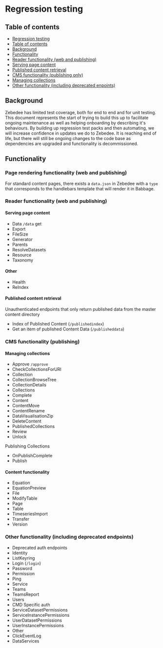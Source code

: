 # Regression testing

## Table of contents

<!-- TOC -->
* [Regression testing](#regression-testing)
 * [Table of contents](#table-of-contents)
 * [Background](#background)
 * [Functionality](#functionality)
  * [Reader functionality (web and publishing)](#reader-functionality-web-and-publishing)
   * [Serving page content](#serving-page-content)
   * [Published content retrieval](#published-content-retrieval)
  * [CMS functionality (publishing only)](#cms-functionality-publishing-only)
   * [Managing collections](#managing-collections)
  * [Other functionality (including deprecated enpoints)](#other-functionality-including-deprecated-enpoints)
<!-- TOC -->

## Background

Zebedee has limited test coverage, both for end to end and for unit testing. This document represents the start of
trying to build this up to facilitate ongoing maintenance as well as helping onboarding by describing it's behaviours.
By building up regression test packs and then automating, we will increase confidence in updates we do to Zebedee. It is
reaching end of life, but there will still be ongoing changes to the code base as dependencies are upgraded and
functionality is decommissioned.

## Functionality

### Page rendering functionality (web and publishing)
For standard content pages, there exists a `data.json` in Zebedee with a `type` that corresponds to the handlebars
template that will render it in Babbage.


### Reader functionality (web and publishing)

#### Serving page content

- Data `/data` get
- Export
- FileSize
- Generator
- Parents
- ResolveDatasets
- Resource
- Taxonomy

#### Other

- Health
- ReIndex

#### Published content retrieval

Unauthenticated endpoints that only return published data from the master content directory

- Index of Published Content (`/publishedindex`)
- Get an item of published Content Data (`/publisheddata`)


### CMS functionality (publishing)

#### Managing collections

- Approve `/approve`
- CheckCollectionsForURI
- Collection
- CollectionBrowseTree
- CollectionDetails
- Collections
- Complete
- Content
- ContentMove
- ContentRename
- DataVisualisationZip
- DeleteContent
- PublishedCollections
- Review
- Unlock

Publishing Collections

- OnPublishComplete
- Publish


#### Content functionality

- Equation
- EquationPreview
- File
- ModifyTable
- Page
- Table
- TimeseriesImport
- Transfer
- Version

### Other functionality (including deprecated endpoints)

- Deprecated auth endpoints
 - Identity
 - ListKeyring
 - Login (`/login`)
 - Password
 - Permission
 - Ping
 - Service
 - Teams
 - TeamsReport
 - Users
 - CMD Specific auth
  - ServiceDatasetPermissions
  - ServiceInstancePermissions
  - UserDatasetPermissions
  - UserInstancePermissions
- Other
 - ClickEventLog
 - DataServices


